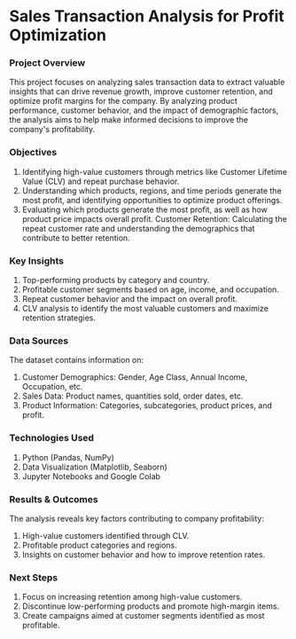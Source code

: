 # Sales Transaction Analysis for Profit Optimization
### Project Overview
This project focuses on analyzing sales transaction data to extract valuable insights that can drive revenue growth, improve customer retention, and optimize profit margins for the company. By analyzing product performance, customer behavior, and the impact of demographic factors, the analysis aims to help make informed decisions to improve the company's profitability.

### Objectives
1. Identifying high-value customers through metrics like Customer Lifetime Value (CLV) and repeat purchase behavior.
2. Understanding which products, regions, and time periods generate the most profit, and identifying opportunities to optimize product offerings.
3. Evaluating which products generate the most profit, as well as how product price impacts overall profit.
Customer Retention: Calculating the repeat customer rate and understanding the demographics that contribute to better retention.

### Key Insights
1. Top-performing products by category and country.
2. Profitable customer segments based on age, income, and occupation.
3. Repeat customer behavior and the impact on overall profit.
4. CLV analysis to identify the most valuable customers and maximize retention strategies.

### Data Sources
The dataset contains information on:
1. Customer Demographics: Gender, Age Class, Annual Income, Occupation, etc.
2. Sales Data: Product names, quantities sold, order dates, etc.
3. Product Information: Categories, subcategories, product prices, and profit.

### Technologies Used
1. Python (Pandas, NumPy)
2. Data Visualization (Matplotlib, Seaborn)
3. Jupyter Notebooks and Google Colab

### Results & Outcomes
The analysis reveals key factors contributing to company profitability:
1. High-value customers identified through CLV.
2. Profitable product categories and regions.
3. Insights on customer behavior and how to improve retention rates.

### Next Steps
1. Focus on increasing retention among high-value customers.
2. Discontinue low-performing products and promote high-margin items.
3. Create campaigns aimed at customer segments identified as most profitable.
